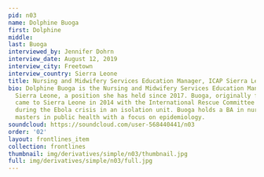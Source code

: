 ```yaml
---
pid: n03
name: Dolphine Buoga
first: Dolphine
middle: 
last: Buoga
interviewed_by: Jennifer Dohrn
interview_date: August 12, 2019
interview_city: Freetown
interview_country: Sierra Leone
title: Nursing and Midwifery Services Education Manager, ICAP Sierra Leone
bio: Dolphine Buoga is the Nursing and Midwifery Services Education Manager for ICAP
  Sierra Leone, a position she has held since 2017. Buoga, originally from Kenya,
  came to Sierra Leone in 2014 with the International Rescue Committee and worked
  during the Ebola crisis in an isolation unit. Buoga holds a BA in nursing and a
  masters in public health with a focus on epidemiology.
soundcloud: https://soundcloud.com/user-568440441/n03
order: '02'
layout: frontlines_item
collection: frontlines
thumbnail: img/derivatives/simple/n03/thumbnail.jpg
full: img/derivatives/simple/n03/full.jpg
---
```

